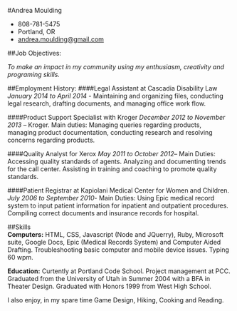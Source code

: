 #Andrea Moulding
- 808-781-5475
- Portland, OR
- andrea.moulding@gmail.com

##Job Objectives:

*To make an impact in my community using my enthusiasm, creativity and programing skills.*

##Employment History:
####Legal Assistant at Cascadia Disability Law
*January 2014 to April 2014* - Maintaining and organizing files, conducting legal research, drafting documents, and managing office work flow.

####Product Support Specialist with Kroger
*December 2012 to November 2013* – Kroger. Main duties: Managing queries regarding products, managing product documentation, conducting research and resolving concerns regarding products. 

####Quality Analyst for Xerox
*May 2011 to October 2012*– Main Duties: Accessing quality standards of agents. Analyzing and documenting trends for the call center. Assisting in training and coaching to promote quality standards.

####Patient Registrar at Kapiolani Medical Center for Women and Children. 
*July 2006 to September 2010*- Main Duties: Using Epic medical record system to input patient information for inpatient and outpatient procedures. Compiling correct documents and insurance records for hospital.

##Skills  
**Computers:** HTML, CSS, Javascript (Node and JQuerry), Ruby, Microsoft suite, Google Docs, Epic (Medical Records System) and Computer Aided Drafting. Troubleshooting basic computer and mobile device issues. Typing 60 wpm. 
   
**Education:** Curtently at Portland Code School.	Project management at PCC. Graduated from the University of Utah in Summer 2004 with a BFA in Theater Design. Graduated with Honors 1999 from West High School. 

I also enjoy, in my spare time Game Design, Hiking, Cooking and Reading.	 
